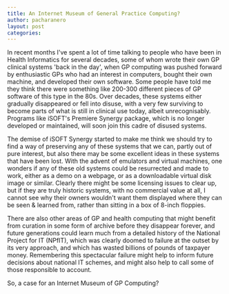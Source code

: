 ```yaml
---
title: An Internet Museum of General Practice Computing?
author: pacharanero
layout: post
categories:
---
```


In recent months I've spent a lot of time talking to people who have been in Health Informatics for several decades, some of whom wrote their own GP clinical systems 'back in the day', when GP computing was pushed forward by enthusiastic GPs who had an interest in computers, bought their own machine, and developed their own software. Some people have told me they think there were something like 200-300 different pieces of GP software of this type in the 80s. Over decades, these systems either gradually disappeared or fell into disuse, with a very few surviving to become parts of what is still in clinical use today, albeit unrecognisably. Programs like iSOFT's Premiere Synergy package, which is no longer developed or maintained, will soon join this cadre of disused systems.

The demise of iSOFT Synergy started to make me think we should try to find a way of preserving any of these systems that we can, partly out of pure interest, but also there may be some excellent ideas in these systems that have been lost. With the advent of emulators and virtual machines, one wonders if any of these old systems could be resurrected and made to work, either as a demo on a webpage, or as a downloadable virtual disk image or similar. Clearly there might be some licensing issues to clear up, but if they are truly historic systems, with no commercial value at all, I cannot see why their owners wouldn't want them displayed where they can be seen & learned from, rather than sitting in a box of 8-inch floppies.

There are also other areas of GP and health computing that might benefit from curation in some form of archive before they disappear forever, and future generations could learn much from a detailed history of the National Project for IT (NPfIT), which was clearly doomed to failure at the outset by its very approach, and which has wasted billions of pounds of taxpayer money. Remembering this spectacular failure might help to inform future decisions about national IT schemes, and might also help to call some of those responsible to account.

So, a case for an Internet Museum of GP Computing?